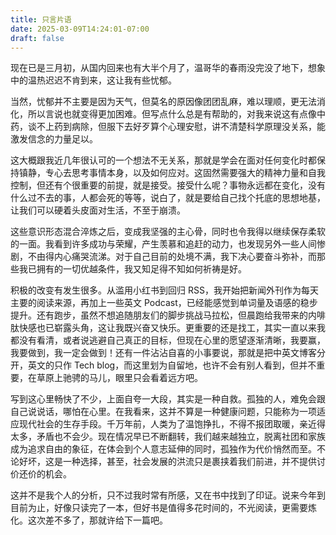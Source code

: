 ```yaml
---
title: 只言片语
date: 2025-03-09T14:24:01-07:00
draft: false
---
```


现在已是三月初，从国内回来也有大半个月了，温哥华的春雨没完没了地下，想象中的温热迟迟不肯到来，这让我有些忧郁。

当然，忧郁并不主要是因为天气，但莫名的原因像团团乱麻，难以理顺，更无法消化，所以言说也就变得更加困难。但写点什么总是有帮助的，对我来说这有点像中药，谈不上药到病除，但服下去好歹算个心理安慰，讲不清楚科学原理没关系，能激发信念的力量足以。

这大概跟我近几年很认可的一个想法不无关系，那就是学会在面对任何变化时都保持镇静，专心去思考事情本身，以及如何应对。这固然需要强大的精神力量和自我控制，但还有个很重要的前提，就是接受。接受什么呢？事物永远都在变化，没有什么过不去的事，人都会死的等等，说白了，就是要给自己找个托底的思想地基，让我们可以硬着头皮面对生活，不至于崩溃。

这些意识形态混合淬炼之后，变成我坚强的主心骨，同时也令我得以继续保存柔软的一面。我看到许多成功与荣耀，产生羡慕和追赶的动力，也发现另外一些人间惨剧，不由得内心痛哭流涕。对于自己目前的处境不满，我下决心要奋斗弥补，而那些我已拥有的一切优越条件，我又知足得不知如何祈祷是好。

积极的改变有发生很多。从滥用小红书到回归 RSS，我开始把新闻外刊作为每天主要的阅读来源，再加上一些英文 Podcast，已经能感觉到单词量及语感的稳步提升。还有跑步，虽然不想追随朋友们的脚步挑战马拉松，但晨跑给我带来的内啡肽快感也已崭露头角，这让我既兴奋又快乐。更重要的还是找工，其实一直以来我都没有看清，或者说逃避自己真正的目标，但现在心里的愿望逐渐清晰，我要赢，我要做到，我一定会做到！还有一件沾沾自喜的小事要说，那就是把中英文博客分开，英文的只作 Tech blog，而这里划为自留地，也许不会有别人看到，但并不重要，在草原上驰骋的马儿，眼里只会看着远方吧。

写到这心里畅快了不少，上面自夸一大段，其实是一种自救。孤独的人，难免会跟自己说说话，哪怕在心里。在我看来，这并不算是一种健康问题，只能称为一项适应现代社会的生存手段。千万年前，人类为了温饱挣扎，不得不报团取暖，亲近得太多，矛盾也不会少。现在情况早已不断翻转，我们越来越独立，脱离社团和家族成为追求自由的象征，在体会到个人意志延伸的同时，孤独作为代价悄然而至。不论好坏，这是一种选择，甚至，社会发展的洪流只是裹挟着我们前进，并不提供讨价还价的机会。

这并不是我个人的分析，只不过我时常有所感，又在书中找到了印证。说来今年到目前为止，好像只读完了一本，但好书是值得多花时间的，不光阅读，更需要炼化。这次差不多了，那就许给下一篇吧。